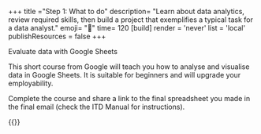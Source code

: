 +++
title ="Step 1: What to do"
description= "Learn about data analytics, review required skills, then build a project that exemplifies a typical task for a data analyst."
emoji= "🤖"
time= 120
[build]
  render = 'never'
  list = 'local'
  publishResources = false 
+++

Evaluate data with Google Sheets

This short course from Google will teach you how to analyse and visualise data in Google Sheets. It is suitable for beginners and will upgrade your employability. 

Complete the course and share a link to the final spreadsheet you made in the final email (check the ITD Manual for instructions).

{{<blocklink
  src="https://applieddigitalskills.withgoogle.com/c/college-and-continuing-education/en/try-a-career-in-data-analytics/details.html"
  name="Try a Career in Data Analytics"
  caption="Google Applied Digital Skills"
  time="90">}}
